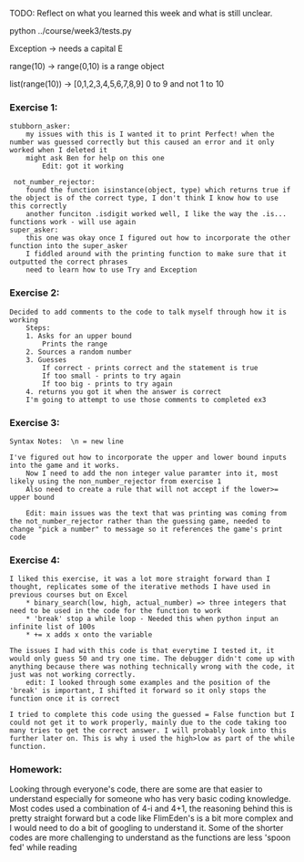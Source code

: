 TODO: Reflect on what you learned this week and what is still unclear.

python ../course/week3/tests.py


Exception -> needs a capital E

range(10) -> range(0,10) is a range object

list(range(10)) -> [0,1,2,3,4,5,6,7,8,9] 0 to 9 and not 1 to 10

### Exercise 1:
    stubborn_asker: 
        my issues with this is I wanted it to print Perfect! when the number was guessed correctly but this caused an error and it only worked when I deleted it
        might ask Ben for help on this one
            Edit: got it working

     not_number_rejector:
        found the function isinstance(object, type) which returns true if the object is of the correct type, I don't think I know how to use this correctly
        another funciton .isdigit worked well, I like the way the .is... functions work - will use again
    super_asker:
        this one was okay once I figured out how to incorporate the other function into the super_asker
        I fiddled around with the printing function to make sure that it outputted the correct phrases
        need to learn how to use Try and Exception

### Exercise 2:
    Decided to add comments to the code to talk myself through how it is working
        Steps:
        1. Asks for an upper bound 
            Prints the range
        2. Sources a random number   
        3. Guesses 
            If correct - prints correct and the statement is true
            If too small - prints to try again
            If too big - prints to try again
        4. returns you got it when the answer is correct   
        I'm going to attempt to use those comments to completed ex3

### Exercise 3:
    Syntax Notes:  \n = new line
    
    I've figured out how to incorporate the upper and lower bound inputs into the game and it works. 
        Now I need to add the non integer value paramter into it, most likely using the non_number_rejector from exercise 1
        Also need to create a rule that will not accept if the lower>= upper bound

        Edit: main issues was the text that was printing was coming from the not_number_rejector rather than the guessing game, needed to change "pick a number" to message so it references the game's print code

### Exercise 4:
    I liked this exercise, it was a lot more straight forward than I thought, replicates some of the iterative methods I have used in previous courses but on Excel
        * binary_search(low, high, actual_number) => three integers that need to be used in the code for the function to work
        * 'break' stop a while loop - Needed this when python input an infinite list of 100s
        * += x adds x onto the variable

    The issues I had with this code is that everytime I tested it, it would only guess 50 and try one time. The debugger didn't come up with anything because there was nothing technically wrong with the code, it just was not working correctly.
        edit: I looked through some examples and the position of the 'break' is important, I shifted it forward so it only stops the function once it is correct

    I tried to complete this code using the guessed = False function but I could not get it to work properly, mainly due to the code taking too many tries to get the correct answer. I will probably look into this further later on. This is why i used the high>low as part of the while function.

### Homework:
Looking through everyone's code, there are some are that easier to understand especially for someone who has very basic coding knowledge. 
        Most codes used a combination of 4-i and 4+1, the reasoning behind this is pretty straight forward but a code like FlimEden's is a bit more complex and I would need to do a bit of googling to understand it. Some of the shorter codes are more challenging to understand as the functions are less 'spoon fed' while reading
    
     